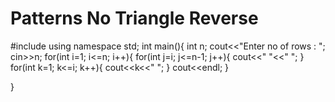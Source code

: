 # Patterns No Triangle Reverse
#include<iostream>
using namespace std;
int main(){
    int n;
    cout<<"Enter no of rows : ";
    cin>>n;
    for(int i=1; i<=n; i++){
        for(int j=i; j<=n-1; j++){
            cout<<" "<<" ";
        }
        for(int k=1; k<=i; k++){
            cout<<k<<" ";
        }
        cout<<endl;
    }
    
}
